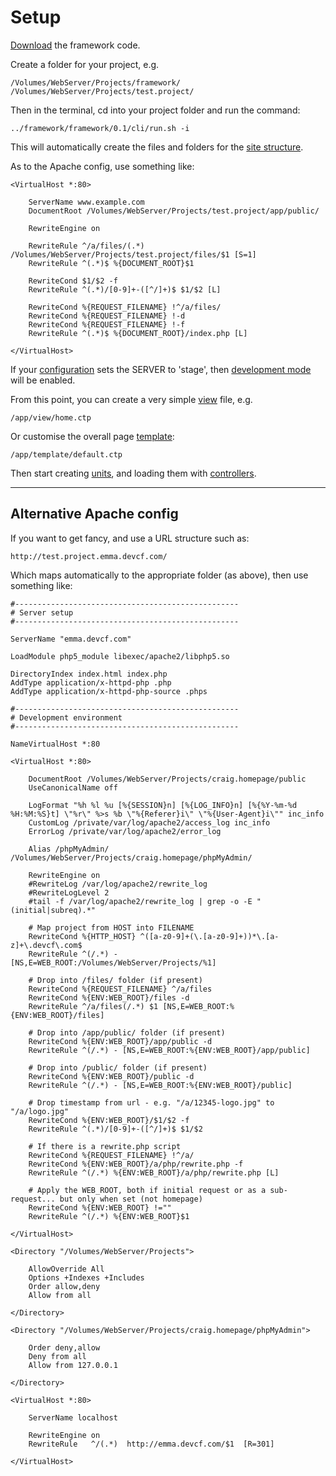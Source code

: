 
# Setup

[Download](https://github.com/craigfrancis/framework) the framework code.

Create a folder for your project, e.g.

	/Volumes/WebServer/Projects/framework/
	/Volumes/WebServer/Projects/test.project/

Then in the terminal, cd into your project folder and run the command:

	../framework/framework/0.1/cli/run.sh -i

This will automatically create the files and folders for the [site structure](../../doc/setup/structure.md).

As to the Apache config, use something like:

	<VirtualHost *:80>

		ServerName www.example.com
		DocumentRoot /Volumes/WebServer/Projects/test.project/app/public/

		RewriteEngine on

		RewriteRule ^/a/files/(.*) /Volumes/WebServer/Projects/test.project/files/$1 [S=1]
		RewriteRule ^(.*)$ %{DOCUMENT_ROOT}$1

		RewriteCond $1/$2 -f
		RewriteRule ^(.*)/[0-9]+-([^/]+)$ $1/$2 [L]

		RewriteCond %{REQUEST_FILENAME} !^/a/files/
		RewriteCond %{REQUEST_FILENAME} !-d
		RewriteCond %{REQUEST_FILENAME} !-f
		RewriteRule ^(.*)$ %{DOCUMENT_ROOT}/index.php [L]

	</VirtualHost>

If your [configuration](../../doc/setup/config.md) sets the SERVER to 'stage', then [development mode](../doc/setup/debug.md) will be enabled.

From this point, you can create a very simple [view](../../doc/setup/views.md) file, e.g.

	/app/view/home.ctp

Or customise the overall page [template](../../doc/setup/templates.md):

	/app/template/default.ctp

Then start creating [units](../../doc/setup/units.md), and loading them with [controllers](../../doc/setup/controllers.md).

---

## Alternative Apache config

If you want to get fancy, and use a URL structure such as:

	http://test.project.emma.devcf.com/

Which maps automatically to the appropriate folder (as above), then use something like:

	#--------------------------------------------------
	# Server setup
	#--------------------------------------------------

	ServerName "emma.devcf.com"

	LoadModule php5_module libexec/apache2/libphp5.so

	DirectoryIndex index.html index.php
	AddType application/x-httpd-php .php
	AddType application/x-httpd-php-source .phps

	#--------------------------------------------------
	# Development environment
	#--------------------------------------------------

	NameVirtualHost *:80

	<VirtualHost *:80>

		DocumentRoot /Volumes/WebServer/Projects/craig.homepage/public
		UseCanonicalName off

		LogFormat "%h %l %u [%{SESSION}n] [%{LOG_INFO}n] [%{%Y-%m-%d %H:%M:%S}t] \"%r\" %>s %b \"%{Referer}i\" \"%{User-Agent}i\"" inc_info
		CustomLog /private/var/log/apache2/access_log inc_info
		ErrorLog /private/var/log/apache2/error_log

		Alias /phpMyAdmin/ /Volumes/WebServer/Projects/craig.homepage/phpMyAdmin/

		RewriteEngine on
		#RewriteLog /var/log/apache2/rewrite_log
		#RewriteLogLevel 2
		#tail -f /var/log/apache2/rewrite_log | grep -o -E "(initial|subreq).*"

		# Map project from HOST into FILENAME
		RewriteCond %{HTTP_HOST} ^([a-z0-9]+(\.[a-z0-9]+))*\.[a-z]+\.devcf\.com$
		RewriteRule ^(/.*) - [NS,E=WEB_ROOT:/Volumes/WebServer/Projects/%1]

		# Drop into /files/ folder (if present)
		RewriteCond %{REQUEST_FILENAME} ^/a/files
		RewriteCond %{ENV:WEB_ROOT}/files -d
		RewriteRule ^/a/files(/.*) $1 [NS,E=WEB_ROOT:%{ENV:WEB_ROOT}/files]

		# Drop into /app/public/ folder (if present)
		RewriteCond %{ENV:WEB_ROOT}/app/public -d
		RewriteRule ^(/.*) - [NS,E=WEB_ROOT:%{ENV:WEB_ROOT}/app/public]

		# Drop into /public/ folder (if present)
		RewriteCond %{ENV:WEB_ROOT}/public -d
		RewriteRule ^(/.*) - [NS,E=WEB_ROOT:%{ENV:WEB_ROOT}/public]

		# Drop timestamp from url - e.g. "/a/12345-logo.jpg" to "/a/logo.jpg"
		RewriteCond %{ENV:WEB_ROOT}/$1/$2 -f
		RewriteRule ^(.*)/[0-9]+-([^/]+)$ $1/$2

		# If there is a rewrite.php script
		RewriteCond %{REQUEST_FILENAME} !^/a/
		RewriteCond %{ENV:WEB_ROOT}/a/php/rewrite.php -f
		RewriteRule ^(/.*) %{ENV:WEB_ROOT}/a/php/rewrite.php [L]

		# Apply the WEB_ROOT, both if initial request or as a sub-request... but only when set (not homepage)
		RewriteCond %{ENV:WEB_ROOT} !=""
		RewriteRule ^(/.*) %{ENV:WEB_ROOT}$1

	</VirtualHost>

	<Directory "/Volumes/WebServer/Projects">

		AllowOverride All
		Options +Indexes +Includes
		Order allow,deny
		Allow from all

	</Directory>

	<Directory "/Volumes/WebServer/Projects/craig.homepage/phpMyAdmin">

		Order deny,allow
		Deny from all
		Allow from 127.0.0.1

	</Directory>

	<VirtualHost *:80>

		ServerName localhost

		RewriteEngine on
		RewriteRule   ^/(.*)  http://emma.devcf.com/$1  [R=301]

	</VirtualHost>
